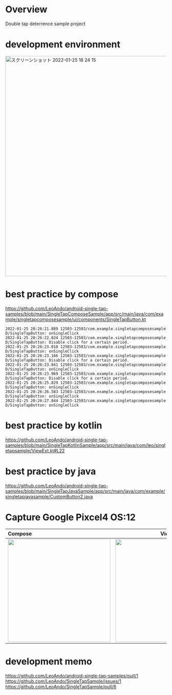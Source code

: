# Overview

Double tap deterrence sample project<br>

# development environment

<img width="686" alt="スクリーンショット 2022-01-25 18 24 15" src="https://user-images.githubusercontent.com/16476224/150949023-b4e97a86-8a8a-4f5d-b004-22ba437426a0.png">

# best practice by compose
https://github.com/LeoAndo/android-single-tap-samples/blob/main/SingleTapComposeSample/app/src/main/java/com/example/singletapcomposesample/ui/components/SingleTapButton.kt<br>

``` logcat
2022-01-25 20:26:21.889 12503-12503/com.example.singletapcomposesample D/SingleTapButton: onSingleClick
2022-01-25 20:26:22.024 12503-12503/com.example.singletapcomposesample D/SingleTapButton: Disable click for a certain period.
2022-01-25 20:26:23.018 12503-12503/com.example.singletapcomposesample D/SingleTapButton: onSingleClick
2022-01-25 20:26:23.166 12503-12503/com.example.singletapcomposesample D/SingleTapButton: Disable click for a certain period.
2022-01-25 20:26:23.841 12503-12503/com.example.singletapcomposesample D/SingleTapButton: onSingleClick
2022-01-25 20:26:23.969 12503-12503/com.example.singletapcomposesample D/SingleTapButton: Disable click for a certain period.
2022-01-25 20:26:25.829 12503-12503/com.example.singletapcomposesample D/SingleTapButton: onSingleClick
2022-01-25 20:26:26.583 12503-12503/com.example.singletapcomposesample D/SingleTapButton: onSingleClick
2022-01-25 20:26:27.844 12503-12503/com.example.singletapcomposesample D/SingleTapButton: onSingleClick
```

# best practice by kotlin
https://github.com/LeoAndo/android-single-tap-samples/blob/main/SingleTapKotlinSample/app/src/main/java/com/leo/singletapsample/ViewExt.kt#L22<br>

# best practice by java
https://github.com/LeoAndo/android-single-tap-samples/blob/main/SingleTapJavaSample/app/src/main/java/com/example/singletapjavasample/CustomButton2.java<br>

# Capture Google Pixcel4 OS:12

| Compose | View |
|:---|:---:|
|<img src="https://user-images.githubusercontent.com/16476224/150969337-bbeeb9e1-35de-4dac-9240-77a537aa2be4.gif" width=320 /> |<img src="https://user-images.githubusercontent.com/16476224/150948896-b2668c70-3816-405c-8181-a0313fdf00f3.png" width=320 /> |

# development memo
https://github.com/LeoAndo/android-single-tap-samples/pull/1<br>
https://github.com/LeoAndo/SingleTapSample/issues/1<br>
https://github.com/LeoAndo/SingleTapSample/pull/6<br>
